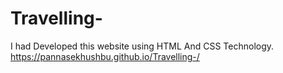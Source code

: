 # Travelling-
I had Developed this website using HTML And CSS Technology.
 https://pannasekhushbu.github.io/Travelling-/
